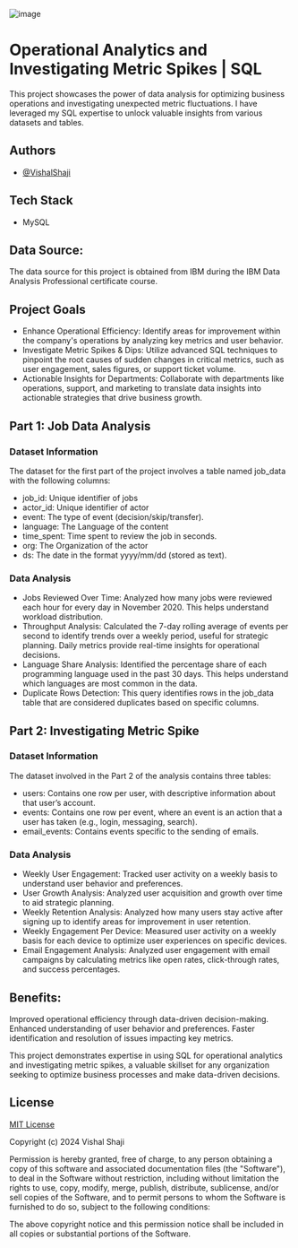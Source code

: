 ![image](https://github.com/VishShaji/Operation-Analytics-and-Investigating-Metric-Spike-SQL/assets/147316305/d38dd948-ca92-442d-a2a6-ec9a20d21275)
# Operational Analytics and Investigating Metric Spikes | SQL

This project showcases the power of data analysis for optimizing business operations and investigating unexpected metric fluctuations. I have leveraged my SQL expertise to unlock valuable insights from various datasets and tables.

## Authors

- [@VishalShaji](https://www.github.com/VishShaji)

## Tech Stack

- MySQL

## Data Source:

The data source for this project is obtained from IBM during the IBM Data Analysis Professional certificate course.

## Project Goals

- Enhance Operational Efficiency: Identify areas for improvement within the company's operations by analyzing key metrics and user behavior.
- Investigate Metric Spikes & Dips: Utilize advanced SQL techniques to pinpoint the root causes of sudden changes in critical metrics, such as user engagement, sales figures, or support ticket volume.
- Actionable Insights for Departments: Collaborate with departments like operations, support, and marketing to translate data insights into actionable strategies that drive business growth.

## Part 1: Job Data Analysis

### Dataset Information

The dataset for the first part of the project involves a table named job_data with the following columns:

- job_id: Unique identifier of jobs
- actor_id: Unique identifier of actor
- event: The type of event (decision/skip/transfer).
- language: The Language of the content
- time_spent: Time spent to review the job in seconds.
- org: The Organization of the actor
- ds: The date in the format yyyy/mm/dd (stored as text).

### Data Analysis

- Jobs Reviewed Over Time: Analyzed how many jobs were reviewed each hour for every day in November 2020. This helps understand workload distribution.
- Throughput Analysis: Calculated the 7-day rolling average of events per second to identify trends over a weekly period, useful for strategic planning. Daily metrics provide real-time insights for operational decisions.
- Language Share Analysis: Identified the percentage share of each programming language used in the past 30 days. This helps understand which languages are most common in the data.
- Duplicate Rows Detection: This query identifies rows in the job_data table that are considered duplicates based on specific columns.

## Part 2: Investigating Metric Spike

### Dataset Information

The dataset involved in the Part 2 of the analysis contains three tables:

- users: Contains one row per user, with descriptive information about that user’s account.
- events: Contains one row per event, where an event is an action that a user has taken (e.g., login, messaging, search).
- email_events: Contains events specific to the sending of emails.

### Data Analysis

- Weekly User Engagement: Tracked user activity on a weekly basis to understand user behavior and preferences.
- User Growth Analysis: Analyzed user acquisition and growth over time to aid strategic planning.
- Weekly Retention Analysis: Analyzed how many users stay active after signing up to identify areas for improvement in user retention.
- Weekly Engagement Per Device: Measured user activity on a weekly basis for each device to optimize user experiences on specific devices.
- Email Engagement Analysis: Analyzed user engagement with email campaigns by calculating metrics like open rates, click-through rates, and success percentages.

## Benefits:

Improved operational efficiency through data-driven decision-making.
Enhanced understanding of user behavior and preferences.
Faster identification and resolution of issues impacting key metrics.

This project demonstrates expertise in using SQL for operational analytics and investigating metric spikes, a valuable skillset for any organization seeking to optimize business processes and make data-driven decisions.


## License

[MIT License](https://choosealicense.com/licenses/mit/)

Copyright (c) 2024 Vishal Shaji

Permission is hereby granted, free of charge, to any person obtaining a copy of this software and associated documentation files (the "Software"), to deal in the Software without restriction, including without limitation the rights to use, copy, modify, merge, publish, distribute, sublicense, and/or sell copies of the Software, and to permit persons to whom the Software is furnished to do so, subject to the following conditions:

The above copyright notice and this permission notice shall be included in all copies or substantial portions of the Software.
